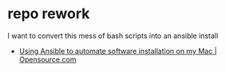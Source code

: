 # repo rework

I want to convert this mess of bash scripts into an ansible install

- [Using Ansible to automate software installation on my Mac | Opensource.com](https://opensource.com/article/22/6/install-software-macos-ansible-homebrew)

